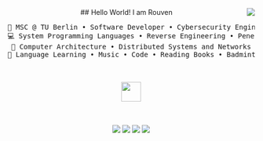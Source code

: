 <div align="center">
<img src="https://github.com/rkoslowski/rkoslowski/assets/readme.gif" align="right" />
## Hello World! I am Rouven

<br>
<pre>
💼 MSC @ TU Berlin • Software Developer • Cybersecurity Engineer
💻 System Programming Languages • Reverse Engineering • Penetration Testing
💾 Computer Architecture • Distributed Systems and Networks
🌱 Language Learning • Music • Code • Reading Books • Badminton    
</pre>
<br><br>
<img src="https://raw.githubusercontent.com/innng/innng/master/assets/kyubey.gif" height="40" />
<br><br><br>
    
[![](https://img.shields.io/badge/linkedin-0a66c2)](http://linkedin.com/in/ingridrosselis)
[![](https://img.shields.io/badge/mastodon-6364ff)](https://tech.lgbt/@innng)
[![](https://img.shields.io/badge/osu!-ff66ab)](https://osu.ppy.sh/users/4606212)
[![](https://img.shields.io/badge/enka.network-69899c)](https://enka.network/u/Inng/1A4HU1/10000069/1985924/)
</div>
